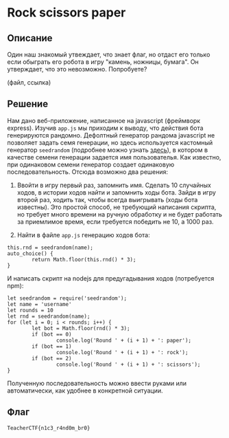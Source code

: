 # Rock scissors paper
## Описание
Один наш знакомый утвеждает, что знает флаг, но отдаст его только если обыграть его робота в игру "камень, ножницы, бумага". Он утверждает, что это невозможно. Попробуете?

(файл, ссылка)

## Решение
Нам дано веб-приложение, написанное на javascript (фреймворк express). Изучив `app.js` мы приходим к выводу, что действия бота генерируются рандомно. Дефолтный генератор рандома javascript не позволяет задать семя генерации, но здесь используется кастомный генератор `seedrandom` (подробнее можно узнать [здесь](https://github.com/davidbau/seedrandom)), в котором в качестве семени генерации задается имя пользователья. Как известно, при одинаковом семени генератор создает одинаковую последовательность. Отсюда возможно два решения:
1. Ввойти в игру первый раз, запомнить имя. Сделать 10 случайных ходов, в истории ходов найти и запомнить ходы бота. Зайди в игру второй раз, ходить так, чтобы всегда выигрывать (ходы бота известны). Это простой способ, не требующий написания скрипта, но требует много времени на ручную обработку и не будет работать за приемлимое время, если требуется победить не 10, а 1000 раз.

2. Найти в файле `app.js` генерацию ходов бота:
```
this.rnd = seedrandom(name);
auto_choice() {
		return Math.floor(this.rnd() * 3);
}
```
И написать скрипт на nodejs для предугадывания ходов (потребуется npm):
```
let seedrandom = require('seedrandom');
let name = 'username'
let rounds = 10
let rnd = seedrandom(name);
for (let i = 0; i < rounds; i++) {
		let bot = Math.floor(rnd() * 3);
		if (bot == 0)
				console.log('Round ' + (i + 1) + ': paper');
		if (bot == 1)
				console.log('Round ' + (i + 1) + ': rock');
		if (bot == 2)
				console.log('Round ' + (i + 1) + ': scissors');
}
```
Полученную последовательность можно ввести руками или автоматически, как удобнее в конкретной ситуации.

## Флаг
`TeacherCTF{n1c3_r4nd0m_br0}`